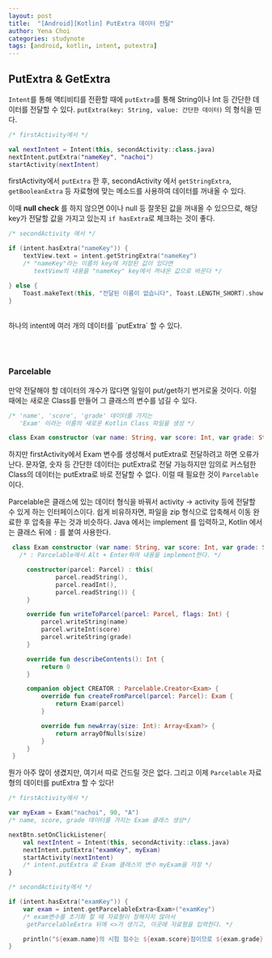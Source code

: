 ```yaml
---
layout: post
title:  "[Android][Kotlin] PutExtra 데이터 전달"
author: Yena Choi
categories: studynote
tags: [android, kotlin, intent, putextra]
---
```


## PutExtra & GetExtra
`Intent`를 통해 액티비티를 전환할 때에 `putExtra`를 통해 String이나 Int 등 간단한 데이터를 전달할 수 있다. `putExtra(key: String, value: 간단한 데이터)` 의 형식을 띤다.

```Kotlin
/* firstActivity에서 */

val nextIntent = Intent(this, secondActivity::class.java)
nextIntent.putExtra("nameKey", "nachoi")
startActivity(nextIntent)
```

firstActivity에서 `putExtra` 한 후, secondActivity 에서 `getStringExtra`, `getBooleanExtra` 등 자료형에 맞는 메소드를 사용하여 데이터를 꺼내올 수 있다.

이때 **null check** 를 하지 않으면 0이나 null 등 잘못된 값을 꺼내올 수 있으므로, 해당 key가 전달할 값을 가지고 있는지 `if hasExtra`로 체크하는 것이 좋다.

```kotlin
/* secondActivity 에서 */

if (intent.hasExtra("nameKey")) {
    textView.text = intent.getStringExtra("nameKey")  
    /* "nameKey"라는 이름의 key에 저장된 값이 있다면
       textView의 내용을 "nameKey" key에서 꺼내온 값으로 바꾼다 */

} else {
    Toast.makeText(this, "전달된 이름이 없습니다", Toast.LENGTH_SHORT).show()
}

```
<br>
하나의 intent에 여러 개의 데이터를 `putExtra` 할 수 있다.

<br><br>

### Parcelable
만약 전달해야 할 데이터의 개수가 많다면 일일이 put/get하기 번거로울 것이다. 이럴 때에는 새로운 Class를 만들어 그 클래스의 변수를 넘길 수 있다.

```kotlin
/* 'name', 'score', 'grade' 데이터를 가지는
   'Exam' 이라는 이름의 새로운 Kotlin Class 파일을 생성 */

class Exam constructor (var name: String, var score: Int, var grade: String)
```

하지만 firstActivity에서 Exam 변수를 생성해서 putExtra로 전달하려고 하면 오류가 난다. 문자열, 숫자 등 간단한 데이터는 putExtra로 전달 가능하지만 임의로 커스텀한 Class의 데이터는 putExtra로 바로 전달할 수 없다. 이럴 때 필요한 것이 `Parcelable` 이다.

Parcelable은 클래스에 있는 데이터 형식을 바꿔서 activity -> activity 등에 전달할 수 있게 하는 인터페이스이다. 쉽게 비유하자면, 파일을 zip 형식으로 압축해서 이동 완료한 후 압축을 푸는 것과 비슷하다. Java 에서는 implement 를 입력하고, Kotlin 에서는 클래스 뒤에 `:` 를 붙여 사용한다.

```kotlin
 class Exam constructor (var name: String, var score: Int, var grade: String) : Parcelable {
   /* : Parcelable에서 Alt + Enter하여 내용을 implement한다. */

     constructor(parcel: Parcel) : this(
             parcel.readString(),
             parcel.readInt(),
             parcel.readString()) {
     }

     override fun writeToParcel(parcel: Parcel, flags: Int) {
         parcel.writeString(name)
         parcel.writeInt(score)
         parcel.writeString(grade)
     }

     override fun describeContents(): Int {
         return 0
     }

     companion object CREATOR : Parcelable.Creator<Exam> {
         override fun createFromParcel(parcel: Parcel): Exam {
             return Exam(parcel)
         }

         override fun newArray(size: Int): Array<Exam?> {
             return arrayOfNulls(size)
         }
     }
 }

```

뭔가 아주 많이 생겼지만, 여기서 따로 건드릴 것은 없다. 그리고 이제 `Parcelable` 자료형의 데이터를 putExtra 할 수 있다!


```kotlin
/* firstActivity에서 */

var myExam = Exam("nachoi", 90, "A")
/* name, score, grade 데이터를 가지는 Exam 클래스 생성*/

nextBtn.setOnClickListener{
    val nextIntent = Intent(this, secondActivity::class.java)
    nextIntent.putExtra("examKey", myExam)
    startActivity(nextIntent)
    /* intent.putExtra 로 Exam 클래스의 변수 myExam을 저장 */
}
```

```kotlin
/* secondActivity에서 */

if (intent.hasExtra("examKey")) {
    var exam = intent.getParcelableExtra<Exam>("examKey")
    /* exam변수를 초기화 할 때 자료형이 정해지지 않아서
     getParcelableExtra 뒤에 <>가 생기고, 이곳에 자료형을 입력한다. */

    println("${exam.name}의 시험 점수는 ${exam.score}점이므로 ${exam.grade}등급이다.")
}
```
